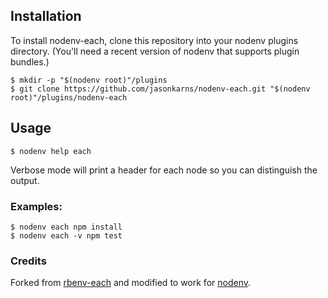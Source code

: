 ## Installation

To install nodenv-each, clone this repository into your nodenv plugins directory. (You'll need a recent version of nodenv that supports plugin bundles.)


```
$ mkdir -p "$(nodenv root)"/plugins
$ git clone https://github.com/jasonkarns/nodenv-each.git "$(nodenv root)"/plugins/nodenv-each
```

## Usage

```
$ nodenv help each
```

Verbose mode will print a header for each node so you can distinguish
the output.

### Examples:

```
$ nodenv each npm install
$ nodenv each -v npm test
```

### Credits

Forked from [rbenv-each](https://github.com/rbenv/rbenv-each) and modified to work for [nodenv](https://github.com/OiNutter/nodenv).

